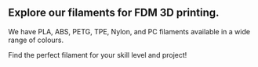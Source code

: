 ﻿## Explore our filaments for FDM 3D printing.

We have PLA, ABS, PETG, TPE, Nylon, and PC filaments available in a wide range of colours.

Find the perfect filament for your skill level and project!
